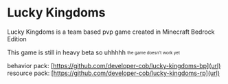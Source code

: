 # Lucky Kingdoms
Lucky Kingdoms is a team based pvp game created in Minecraft Bedrock Edition

This game is still in heavy beta so uhhhhh <sub><sup>the game doesn't work yet</sup></sub>

behavior pack: [https://github.com/developer-cob/lucky-kingdoms-bp](url)
resource pack: [https://github.com/developer-cob/lucky-kingdoms-rp](url)
